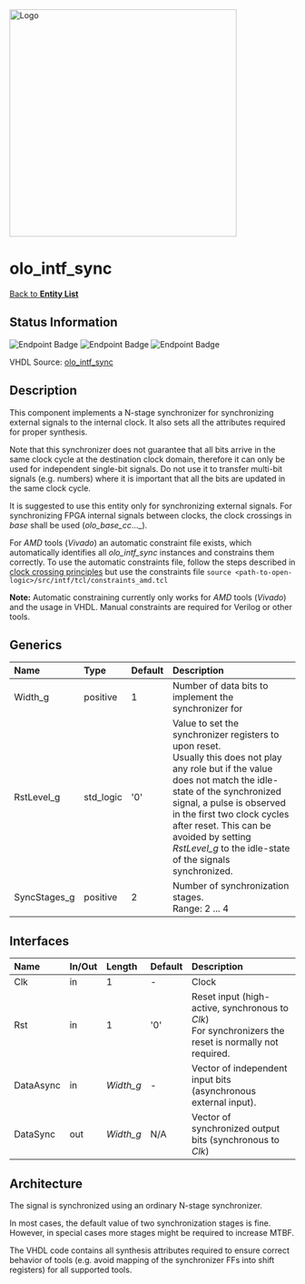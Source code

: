 <img src="../Logo.png" alt="Logo" width="400">

# olo_intf_sync

[Back to **Entity List**](../EntityList.md)

## Status Information

![Endpoint Badge](https://img.shields.io/endpoint?url=https://storage.googleapis.com/open-logic-badges/coverage/olo_intf_sync.json?cacheSeconds=0)
![Endpoint Badge](https://img.shields.io/endpoint?url=https://storage.googleapis.com/open-logic-badges/branches/olo_intf_sync.json?cacheSeconds=0)
![Endpoint Badge](https://img.shields.io/endpoint?url=https://storage.googleapis.com/open-logic-badges/issues/olo_intf_sync.json?cacheSeconds=0)

VHDL Source: [olo_intf_sync](../../src/intf/vhdl/olo_intf_sync.vhd)

## Description

This component implements a N-stage synchronizer for synchronizing external signals to the internal clock. It also sets
all the attributes required for proper synthesis.

Note that this synchronizer does not guarantee that all bits arrive in the same clock cycle at the destination clock
domain, therefore it can only be used for independent single-bit signals. Do not use it to transfer multi-bit signals
(e.g. numbers) where it is important that all the bits are updated in the same clock cycle.

It is suggested to use this entity only for synchronizing external signals. For synchronizing FPGA internal signals
between clocks, the clock crossings in _base_ shall be used (_olo_base_cc_..._).

For _AMD_ tools (_Vivado_) an automatic constraint file exists, which automatically identifies all _olo_intf_sync_
instances and constrains them correctly. To use the automatic constraints file, follow the steps described in
[clock crossing principles](../base/clock_crossing_principles.md) but use the constraints file
`source <path-to-open-logic>/src/intf/tcl/constraints_amd.tcl`

**Note:** Automatic constraining currently only works for _AMD_ tools (_Vivado_) and the usage in VHDL. Manual
constraints are required for Verilog or other tools.

## Generics

| Name         | Type      | Default | Description                                                  |
| :----------- | :-------- | ------- | :----------------------------------------------------------- |
| Width_g      | positive  | 1       | Number of data bits to implement the synchronizer for        |
| RstLevel_g   | std_logic | '0'     | Value to set the synchronizer registers to upon reset. <br />Usually this does not play any role but if the value does not match the idle-state of the synchronized signal, a pulse is observed in the first two clock cycles after reset. This can be avoided by setting _RstLevel_g_ to the idle-state of the signals synchronized. |
| SyncStages_g | positive  | 2       | Number of synchronization stages. <br />Range: 2 ... 4       |

## Interfaces

| Name      | In/Out | Length    | Default | Description                                                  |
| :-------- | :----- | :-------- | ------- | :----------------------------------------------------------- |
| Clk       | in     | 1         | -       | Clock                                                        |
| Rst       | in     | 1         | '0'     | Reset input (high-active, synchronous to _Clk_)<br />For synchronizers the reset is normally not required. |
| DataAsync | in     | _Width_g_ | -       | Vector of independent input bits (asynchronous external input). |
| DataSync  | out    | _Width_g_ | N/A     | Vector of synchronized output bits (synchronous to _Clk_)    |

## Architecture

The signal is synchronized using an ordinary N-stage synchronizer.

In most cases, the default value of two synchronization stages is fine. However, in special cases more stages might be
required to increase MTBF.

The VHDL code contains all synthesis attributes required to ensure correct behavior of tools (e.g. avoid mapping of the
synchronizer FFs into shift registers) for all supported tools.
